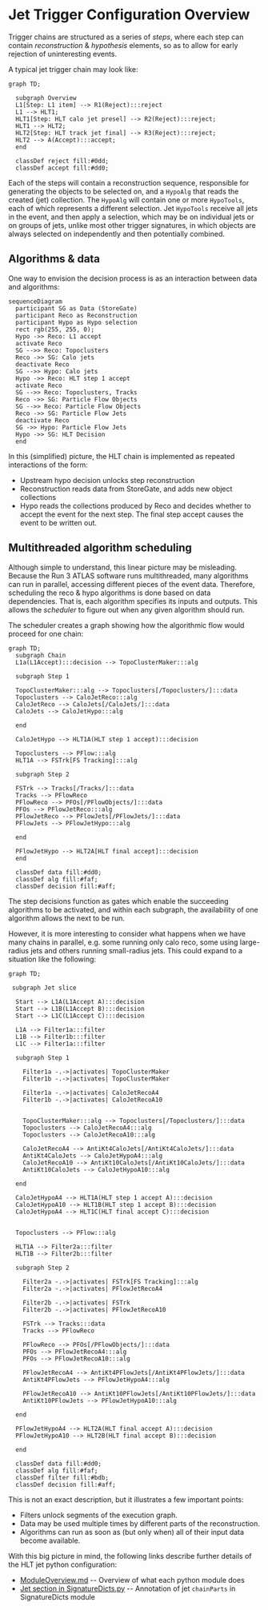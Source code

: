 Jet Trigger Configuration Overview
=====

Trigger chains are structured as a series of *steps*, where each step can contain *reconstruction* & *hypothesis* elements, so as to allow for early rejection of uninteresting events.

A typical jet trigger chain may look like:
```mermaid
graph TD;

  subgraph Overview
  L1[Step: L1 item] --> R1(Reject):::reject
  L1 --> HLT1;
  HLT1[Step: HLT calo jet presel] --> R2(Reject):::reject;
  HLT1 --> HLT2;
  HLT2[Step: HLT track jet final] --> R3(Reject):::reject;
  HLT2 --> A(Accept):::accept;
  end

  classDef reject fill:#0dd;
  classDef accept fill:#dd0;
```
Each of the steps will contain a reconstruction sequence, responsible for generating the objects to be selected on, and a `HypoAlg` that reads the created (jet) collection. The `HypoAlg` will contain one or more `HypoTools`, each of which represents a different selection. Jet `HypoTools`  receive all jets in the event, and then apply a selection, which may be on individual jets or on groups of jets, unlike most other trigger signatures, in which objects are always selected on independently and then potentially combined.

Algorithms & data
-----

One way to envision the decision process is as an interaction between data and algorithms:
```mermaid
sequenceDiagram
  participant SG as Data (StoreGate)
  participant Reco as Reconstruction
  participant Hypo as Hypo selection
  rect rgb(255, 255, 0);
  Hypo ->> Reco: L1 accept
  activate Reco
  SG -->> Reco: Topoclusters
  Reco ->> SG: Calo jets
  deactivate Reco
  SG -->> Hypo: Calo jets
  Hypo ->> Reco: HLT step 1 accept
  activate Reco
  SG -->> Reco: Topoclusters, Tracks
  Reco ->> SG: Particle Flow Objects
  SG -->> Reco: Particle Flow Objects
  Reco ->> SG: Particle Flow Jets
  deactivate Reco
  SG ->> Hypo: Particle Flow Jets
  Hypo ->> SG: HLT Decision
  end
```
In this (simplified) picture, the HLT chain is implemented as repeated interactions of the form:
* Upstream hypo decision unlocks step reconstruction
* Reconstruction reads data from StoreGate, and adds new object collections
* Hypo reads the collections produced by Reco and decides whether to accept the event for the next step.
The final step accept causes the event to be written out.

Multithreaded algorithm scheduling
-----

Although simple to understand, this linear picture may be misleading. Because the Run 3 ATLAS software runs multithreaded, many algorithms can run in parallel, accessing different pieces of the event data. Therefore, scheduling the reco & hypo algorithms is done based on data dependencies. That is, each algorithm specifies its inputs and outputs. This allows the *scheduler* to figure out when any given algorithm should run.

The scheduler creates a graph showing how the algorithmic flow would proceed for one chain:
```mermaid
graph TD;
  subgraph Chain
  L1a(L1Accept):::decision --> TopoClusterMaker:::alg
  
  subgraph Step 1
  
  TopoClusterMaker:::alg --> Topoclusters[/Topoclusters/]:::data
  Topoclusters --> CaloJetReco:::alg
  CaloJetReco --> CaloJets[/CaloJets/]:::data
  CaloJets --> CaloJetHypo:::alg
  
  end 

  CaloJetHypo --> HLT1A(HLT step 1 accept):::decision
  
  Topoclusters --> PFlow:::alg
  HLT1A --> FSTrk[FS Tracking]:::alg

  subgraph Step 2
  
  FSTrk --> Tracks[/Tracks/]:::data
  Tracks --> PFlowReco
  PFlowReco --> PFOs[/PFlowObjects/]:::data
  PFOs --> PFlowJetReco:::alg
  PFlowJetReco --> PFlowJets[/PFlowJets/]:::data
  PFlowJets --> PFlowJetHypo:::alg
  
  end
  
  PFlowJetHypo --> HLT2A[HLT final accept]:::decision
  end

  classDef data fill:#dd0;
  classDef alg fill:#faf;
  classDef decision fill:#aff;
```
The step decisions function as gates which enable the succeeding algorithms to be activated, and within each subgraph, the availability of one algorithm allows the next to be run.

However, it is more interesting to consider what happens when we have many chains in parallel, e.g. some running only calo reco, some using large-radius jets and others running small-radius jets. This could expand to a situation like the following:
```mermaid
graph TD;

 subgraph Jet slice

  Start --> L1A(L1Accept A):::decision
  Start --> L1B(L1Accept B):::decision
  Start --> L1C(L1Accept C):::decision
  
  L1A --> Filter1a:::filter
  L1B --> Filter1b:::filter
  L1C --> Filter1a:::filter
  
  subgraph Step 1

    Filter1a -.->|activates| TopoClusterMaker
    Filter1b -.->|activates| TopoClusterMaker

    Filter1a -.->|activates| CaloJetRecoA4
    Filter1b -.->|activates| CaloJetRecoA10


    TopoClusterMaker:::alg --> Topoclusters[/Topoclusters/]:::data
    Topoclusters --> CaloJetRecoA4:::alg
    Topoclusters --> CaloJetRecoA10:::alg

    CaloJetRecoA4 --> AntiKt4CaloJets[/AntiKt4CaloJets/]:::data
    AntiKt4CaloJets --> CaloJetHypoA4:::alg
    CaloJetRecoA10 --> AntiKt10CaloJets[/AntiKt10CaloJets/]:::data
    AntiKt10CaloJets --> CaloJetHypoA10:::alg

  end 

  CaloJetHypoA4 --> HLT1A(HLT step 1 accept A):::decision
  CaloJetHypoA10 --> HLT1B(HLT step 1 accept B):::decision
  CaloJetHypoA4 --> HLT1C(HLT final accept C):::decision

  
  Topoclusters --> PFlow:::alg
  
  HLT1A --> Filter2a:::filter
  HLT1B --> Filter2b:::filter

  subgraph Step 2

    Filter2a -.->|activates| FSTrk[FS Tracking]:::alg
    Filter2a -.->|activates| PFlowJetRecoA4

    Filter2b -.->|activates| FSTrk
    Filter2b -.->|activates| PFlowJetRecoA10

    FSTrk --> Tracks:::data
    Tracks --> PFlowReco
  
    PFlowReco --> PFOs[/PFlowObjects/]:::data
    PFOs --> PFlowJetRecoA4:::alg
    PFOs --> PFlowJetRecoA10:::alg

    PFlowJetRecoA4 --> AntiKt4PFlowJets[/AntiKt4PFlowJets/]:::data
    AntiKt4PFlowJets --> PFlowJetHypoA4:::alg  

    PFlowJetRecoA10 --> AntiKt10PFlowJets[/AntiKt10PFlowJets/]:::data
    AntiKt10PFlowJets --> PFlowJetHypoA10:::alg 

  end
  
  PFlowJetHypoA4 --> HLT2A(HLT final accept A):::decision
  PFlowJetHypoA10 --> HLT2B(HLT final accept B):::decision

  end

  classDef data fill:#dd0;
  classDef alg fill:#faf;
  classDef filter fill:#bdb;
  classDef decision fill:#aff;
```

This is not an exact description, but it illustrates a few important points:
* Filters unlock segments of the execution graph.
* Data may be used multiple times by different parts of the reconstruction.
* Algorithms can run as soon as (but only when) all of their input data become available.

With this big picture in mind, the following links describe further details of the HLT jet python configuration:
* [ModuleOverview.md](./docs/ModuleOverview.md) -- Overview of what each python module does
* [Jet section in SignatureDicts.py](../Menu/SignatureDicts.py#L99-168) -- Annotation of jet `chainParts` in SignatureDicts module
